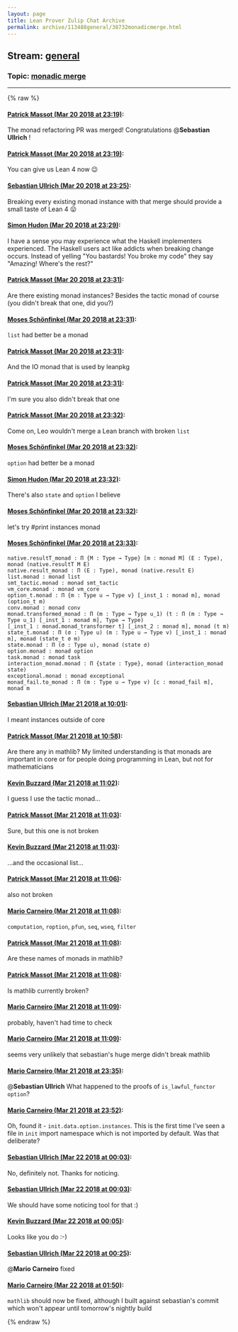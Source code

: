 ```yaml
---
layout: page
title: Lean Prover Zulip Chat Archive 
permalink: archive/113488general/38732monadicmerge.html
---
```


## Stream: [general](index.html)
### Topic: [monadic merge](38732monadicmerge.html)

---


{% raw %}
#### [ Patrick Massot (Mar 20 2018 at 23:19)](https://leanprover.zulipchat.com/#narrow/stream/113488-general/topic/monadic%20merge/near/123983991):
The monad refactoring PR was merged! Congratulations @**Sebastian Ullrich** !

#### [ Patrick Massot (Mar 20 2018 at 23:19)](https://leanprover.zulipchat.com/#narrow/stream/113488-general/topic/monadic%20merge/near/123983995):
You can give us Lean 4 now :wink:

#### [ Sebastian Ullrich (Mar 20 2018 at 23:25)](https://leanprover.zulipchat.com/#narrow/stream/113488-general/topic/monadic%20merge/near/123984190):
Breaking every existing monad instance with that merge should provide a small taste of Lean 4 :stuck_out_tongue:

#### [ Simon Hudon (Mar 20 2018 at 23:29)](https://leanprover.zulipchat.com/#narrow/stream/113488-general/topic/monadic%20merge/near/123984312):
I have a sense you may experience what the Haskell implementers experienced. The Haskell users act like addicts when breaking change occurs. Instead of yelling "You bastards! You broke my code" they say "Amazing! Where's the rest?"

#### [ Patrick Massot (Mar 20 2018 at 23:31)](https://leanprover.zulipchat.com/#narrow/stream/113488-general/topic/monadic%20merge/near/123984389):
Are there existing monad instances? Besides the tactic monad of course (you didn't break that one, did you?)

#### [ Moses Schönfinkel (Mar 20 2018 at 23:31)](https://leanprover.zulipchat.com/#narrow/stream/113488-general/topic/monadic%20merge/near/123984393):
`list` had better be a monad

#### [ Patrick Massot (Mar 20 2018 at 23:31)](https://leanprover.zulipchat.com/#narrow/stream/113488-general/topic/monadic%20merge/near/123984394):
And the IO monad that is used by leanpkg

#### [ Patrick Massot (Mar 20 2018 at 23:31)](https://leanprover.zulipchat.com/#narrow/stream/113488-general/topic/monadic%20merge/near/123984396):
I'm sure you also didn't break that one

#### [ Patrick Massot (Mar 20 2018 at 23:32)](https://leanprover.zulipchat.com/#narrow/stream/113488-general/topic/monadic%20merge/near/123984439):
Come on, Leo wouldn't merge a Lean branch with broken `list`

#### [ Moses Schönfinkel (Mar 20 2018 at 23:32)](https://leanprover.zulipchat.com/#narrow/stream/113488-general/topic/monadic%20merge/near/123984443):
`option` had better be a monad

#### [ Simon Hudon (Mar 20 2018 at 23:32)](https://leanprover.zulipchat.com/#narrow/stream/113488-general/topic/monadic%20merge/near/123984444):
There's also `state` and `option` I believe

#### [ Moses Schönfinkel (Mar 20 2018 at 23:32)](https://leanprover.zulipchat.com/#narrow/stream/113488-general/topic/monadic%20merge/near/123984445):
let's try #print instances monad

#### [ Moses Schönfinkel (Mar 20 2018 at 23:33)](https://leanprover.zulipchat.com/#narrow/stream/113488-general/topic/monadic%20merge/near/123984456):
```lean
native.resultT_monad : Π {M : Type → Type} [m : monad M] (E : Type), monad (native.resultT M E)
native.result_monad : Π (E : Type), monad (native.result E)
list.monad : monad list
smt_tactic.monad : monad smt_tactic
vm_core.monad : monad vm_core
option_t.monad : Π {m : Type u → Type v} [_inst_1 : monad m], monad (option_t m)
conv.monad : monad conv
monad.transformed_monad : Π (m : Type → Type u_1) (t : Π (m : Type → Type u_1) [_inst_1 : monad m], Type → Type)
[_inst_1 : monad.monad_transformer t] [_inst_2 : monad m], monad (t m)
state_t.monad : Π (σ : Type u) (m : Type u → Type v) [_inst_1 : monad m], monad (state_t σ m)
state.monad : Π (σ : Type u), monad (state σ)
option.monad : monad option
task.monad : monad task
interaction_monad.monad : Π {state : Type}, monad (interaction_monad state)
exceptional.monad : monad exceptional
monad_fail.to_monad : Π (m : Type u → Type v) [c : monad_fail m], monad m
```

#### [ Sebastian Ullrich (Mar 21 2018 at 10:01)](https://leanprover.zulipchat.com/#narrow/stream/113488-general/topic/monadic%20merge/near/124001851):
I meant instances outside of core

#### [ Patrick Massot (Mar 21 2018 at 10:58)](https://leanprover.zulipchat.com/#narrow/stream/113488-general/topic/monadic%20merge/near/124003440):
Are there any in mathlib? My limited understanding is that monads are important in core or for people doing programming in Lean, but not for mathematicians

#### [ Kevin Buzzard (Mar 21 2018 at 11:02)](https://leanprover.zulipchat.com/#narrow/stream/113488-general/topic/monadic%20merge/near/124003584):
I guess I use the tactic monad...

#### [ Patrick Massot (Mar 21 2018 at 11:03)](https://leanprover.zulipchat.com/#narrow/stream/113488-general/topic/monadic%20merge/near/124003591):
Sure, but this one is not broken

#### [ Kevin Buzzard (Mar 21 2018 at 11:03)](https://leanprover.zulipchat.com/#narrow/stream/113488-general/topic/monadic%20merge/near/124003593):
...and the occasional list...

#### [ Patrick Massot (Mar 21 2018 at 11:06)](https://leanprover.zulipchat.com/#narrow/stream/113488-general/topic/monadic%20merge/near/124003715):
also not broken

#### [ Mario Carneiro (Mar 21 2018 at 11:08)](https://leanprover.zulipchat.com/#narrow/stream/113488-general/topic/monadic%20merge/near/124003768):
`computation`, `roption`, `pfun`, `seq`, `wseq`, `filter`

#### [ Patrick Massot (Mar 21 2018 at 11:08)](https://leanprover.zulipchat.com/#narrow/stream/113488-general/topic/monadic%20merge/near/124003771):
Are these names of monads in mathlib?

#### [ Patrick Massot (Mar 21 2018 at 11:08)](https://leanprover.zulipchat.com/#narrow/stream/113488-general/topic/monadic%20merge/near/124003773):
Is mathlib currently broken?

#### [ Mario Carneiro (Mar 21 2018 at 11:09)](https://leanprover.zulipchat.com/#narrow/stream/113488-general/topic/monadic%20merge/near/124003776):
probably, haven't had time to check

#### [ Mario Carneiro (Mar 21 2018 at 11:09)](https://leanprover.zulipchat.com/#narrow/stream/113488-general/topic/monadic%20merge/near/124003787):
seems very unlikely that sebastian's huge merge didn't break mathlib

#### [ Mario Carneiro (Mar 21 2018 at 23:35)](https://leanprover.zulipchat.com/#narrow/stream/113488-general/topic/monadic%20merge/near/124034102):
@**Sebastian Ullrich** What happened to the proofs of `is_lawful_functor option`?

#### [ Mario Carneiro (Mar 21 2018 at 23:52)](https://leanprover.zulipchat.com/#narrow/stream/113488-general/topic/monadic%20merge/near/124034711):
Oh, found it - `init.data.option.instances`. This is the first time I've seen a file in `init` import namespace which is not imported by default. Was that deliberate?

#### [ Sebastian Ullrich (Mar 22 2018 at 00:03)](https://leanprover.zulipchat.com/#narrow/stream/113488-general/topic/monadic%20merge/near/124035075):
No, definitely not. Thanks for noticing.

#### [ Sebastian Ullrich (Mar 22 2018 at 00:03)](https://leanprover.zulipchat.com/#narrow/stream/113488-general/topic/monadic%20merge/near/124035078):
We should have some noticing tool for that :)

#### [ Kevin Buzzard (Mar 22 2018 at 00:05)](https://leanprover.zulipchat.com/#narrow/stream/113488-general/topic/monadic%20merge/near/124035133):
Looks like you do :-)

#### [ Sebastian Ullrich (Mar 22 2018 at 00:25)](https://leanprover.zulipchat.com/#narrow/stream/113488-general/topic/monadic%20merge/near/124035943):
@**Mario Carneiro** fixed

#### [ Mario Carneiro (Mar 22 2018 at 01:50)](https://leanprover.zulipchat.com/#narrow/stream/113488-general/topic/monadic%20merge/near/124039009):
`mathlib` should now be fixed, although I built against sebastian's commit which won't appear until tomorrow's nightly build


{% endraw %}
